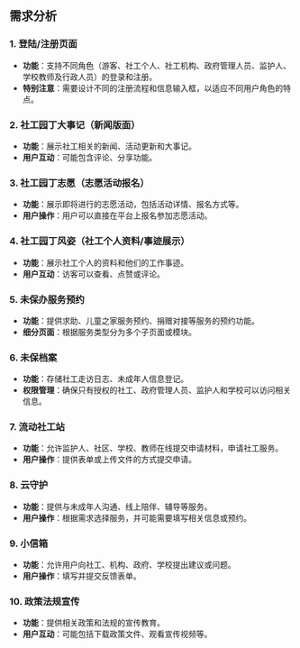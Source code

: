 ## 需求分析

### 1. 登陆/注册页面
- **功能**：支持不同角色（游客、社工个人、社工机构、政府管理人员、监护人、学校教师及行政人员）的登录和注册。
- **特别注意**：需要设计不同的注册流程和信息输入框，以适应不同用户角色的特点。

### 2. 社工园丁大事记（新闻版面）
- **功能**：展示社工相关的新闻、活动更新和大事记。
- **用户互动**：可能包含评论、分享功能。

### 3. 社工园丁志愿（志愿活动报名）
- **功能**：展示即将进行的志愿活动，包括活动详情、报名方式等。
- **用户操作**：用户可以直接在平台上报名参加志愿活动。

### 4. 社工园丁风姿（社工个人资料/事迹展示）
- **功能**：展示社工个人的资料和他们的工作事迹。
- **用户互动**：访客可以查看、点赞或评论。

### 5. 未保办服务预约
- **功能**：提供求助、儿童之家服务预约、捐赠对接等服务的预约功能。
- **细分页面**：根据服务类型分为多个子页面或模块。

### 6. 未保档案
- **功能**：存储社工走访日志、未成年人信息登记。
- **权限管理**：确保只有授权的社工、政府管理人员、监护人和学校可以访问相关信息。

### 7. 流动社工站
- **功能**：允许监护人、社区、学校、教师在线提交申请材料，申请社工服务。
- **用户操作**：提供表单或上传文件的方式提交申请。

### 8. 云守护
- **功能**：提供与未成年人沟通、线上陪伴、辅导等服务。
- **用户操作**：根据需求选择服务，并可能需要填写相关信息或预约。

### 9. 小信箱
- **功能**：允许用户向社工、机构、政府、学校提出建议或问题。
- **用户操作**：填写并提交反馈表单。

### 10. 政策法规宣传
- **功能**：提供相关政策和法规的宣传教育。
- **用户互动**：可能包括下载政策文件、观看宣传视频等。

